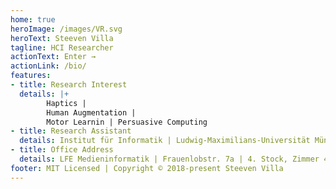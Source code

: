 ```yaml
---
home: true
heroImage: /images/VR.svg
heroText: Steeven Villa
tagline: HCI Researcher
actionText: Enter →
actionLink: /bio/
features:
- title: Research Interest
  details: |+ 
        Haptics |
        Human Augmentation |
        Motor Learnin | Persuasive Computing
- title: Research Assistant
  details: Institut für Informatik | Ludwig-Maximilians-Universität München | Munich, Germany
- title: Office Address
  details: LFE Medieninformatik | Frauenlobstr. 7a | 4. Stock, Zimmer 453
footer: MIT Licensed | Copyright © 2018-present Steeven Villa
---
```



